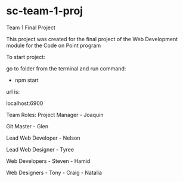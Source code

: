 # sc-team-1-proj
Team 1 Final Project

This project was created for the final project of the Web Development module for the Code on Point program

To start project:

go to folder from the terminal and run command:
  - npm start

url is:

localhost:6900


Team Roles:
Project Manager
	- Joaquin

Git Master
	- Glen

Lead Web Developer
	- Nelson

Lead Web Designer
	- Tyree

Web Developers
	- Steven
	- Hamid

Web Designers
	- Tony
	- Craig
	- Natalia
